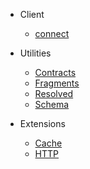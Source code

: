 - Client

  - [connect](doc/connect)

- Utilities

  - [Contracts](extensions/contracts)
  - [Fragments](extensions/fragments)
  - [Resolved](extensions/resolved)
  - [Schema](extensions/schema)

- Extensions

  - [Cache](extensions/cache)
  - [HTTP](extensions/http)

